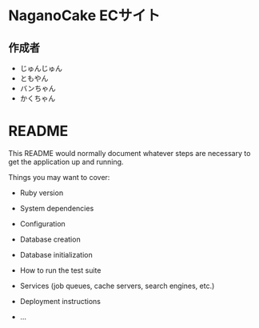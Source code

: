 # NaganoCake ECサイト
## 作成者
* じゅんじゅん
* ともやん
* バンちゃん
* かくちゃん

# README

This README would normally document whatever steps are necessary to get the
application up and running.

Things you may want to cover:

* Ruby version

* System dependencies

* Configuration

* Database creation

* Database initialization

* How to run the test suite

* Services (job queues, cache servers, search engines, etc.)

* Deployment instructions

* ...
